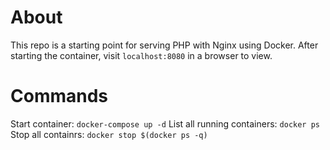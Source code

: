 # About
This repo is a starting point for serving PHP with Nginx using Docker. After starting the container, visit `localhost:8080` in a browser to view.

# Commands
Start container: `docker-compose up -d`
List all running containers: `docker ps`
Stop all containrs: `docker stop $(docker ps -q)`
